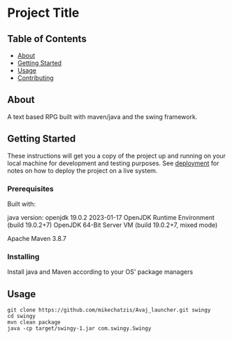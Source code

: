 # Project Title

## Table of Contents

- [About](#about)
- [Getting Started](#getting_started)
- [Usage](#usage)
- [Contributing](../CONTRIBUTING.md)

## About <a name = "about"></a>

A text based RPG built with maven/java and the swing framework.

## Getting Started <a name = "getting_started"></a>

These instructions will get you a copy of the project up and running on your local machine for development and testing purposes. See [deployment](#deployment) for notes on how to deploy the project on a live system.

### Prerequisites

Built with:

java version: openjdk 19.0.2 2023-01-17
              OpenJDK Runtime Environment (build 19.0.2+7)
              OpenJDK 64-Bit Server VM (build 19.0.2+7, mixed mode)

Apache Maven 3.8.7

### Installing

Install java and Maven according to your OS' package managers

## Usage <a name = "usage"></a>

```
git clone https://github.com/mikechatzis/Avaj_launcher.git swingy
cd swingy
mvn clean package
java -cp target/swingy-1.jar com.swingy.Swingy

```
